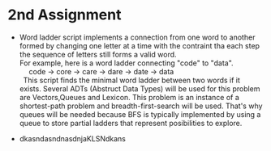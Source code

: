 # 2nd Assignment 

* Word ladder script implements a connection from one word to another formed by changing one letter at a time with the contraint tha each step the sequence of letters still forms a valid word.    
    For example, here is a word ladder connecting "code" to "data".  
        &ensp;&ensp; code → core → care → dare → date → data               
      &ensp;This script finds the minimal word ladder between two words if it exists. Several ADTs (Abstruct Data Types) will be used for this problem are
Vectors,Queues and Lexicon. This problem is an instance of a shortest-path problem and breadth-first-search will be used. That's why
queues will be needed because BFS is typically implemented by using a queue to store partial ladders that represent posibilities to explore.

* dkasndasndnasdnjaKLSNdkans
